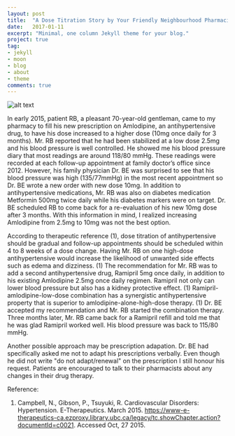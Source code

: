 ```yaml
---
layout: post
title:  "A Dose Titration Story by Your Friendly Neighbourhood Pharmacist"
date:   2017-01-11
excerpt: "Minimal, one column Jekyll theme for your blog."
project: true
tag:
- jekyll
- moon
- blog
- about
- theme
comments: true
---
```


![alt text](https://upload.wikimedia.org/wikipedia/commons/thumb/3/31/Woman_consults_with_pharmacist.jpg/1280px-Woman_consults_with_pharmacist.jpg "friendly pharmacist")

  In early 2015, patient RB, a pleasant 70-year-old gentleman, came to my pharmacy to fill his new prescription on Amlodipine, an antihypertensive drug, to have his dose increased to a higher dose (10mg once daily for 3 months).  Mr. RB reported that he had been stabilized at a low dose 2.5mg and his blood pressure is well controlled. He showed me his blood pressure diary that most readings are around 118/80 mmHg. These readings were recorded at each follow-up appointment at family doctor’s office since 2012. However, his family physician Dr. BE was surprised to see that his blood pressure was high (135/77mmHg) in the most recent appointment so Dr. BE wrote a new order with new dose 10mg.  In addition to antihypertensive medications, Mr. RB was also on diabetes medication Metformin 500mg twice daily while his diabetes markers were on target.  Dr. BE scheduled RB to come back for a re-evaluation of his new 10mg dose after 3 months.  With this information in mind, I realized increasing Amlodipine from 2.5mg to 10mg was not the best option.


  According to therapeutic reference (1), dose titration of antihypertensive should be gradual and follow-up appointments should be scheduled within 4 to 8 weeks of a dose change.  Having Mr. RB on one high-dose antihypertensive would increase the likelihood of unwanted side effects such as edema and dizziness. (1) The recommendation for Mr. RB was to add a second antihypertensive drug, Ramipril 5mg once daily, in addition to his existing Amlodipine 2.5mg once daily regimen.  Ramipril not only can lower blood pressure but also has a kidney protective effect. (1) Ramipril-amlodipine-low-dose combination has a synergistic antihypertensive property that is superior to amlodipine-alone-high-dose therapy. (1) Dr. BE accepted my recommendation and Mr. RB started the combination therapy. Three months later, Mr. RB came back for a Ramipril refill and told me that he was glad Ramipril worked well. His blood pressure was back to 115/80 mmHg.


  Another possible approach may be prescription adapation. Dr. BE had specifically asked me not to adapt his prescriptions verbally. Even though he did not write "do not adapt/renewal" on the prescription I still honour his request. Patients are encouraged to talk to their pharmacists about any changes in their drug therapy.

Reference:
1.    Campbell, N., Gibson, P., Tsuyuki, R. Cardiovascular Disorders: Hypertension. E-Therapeutics. March 2015. https://www-e-therapeutics-ca.ezproxy.library.ubc.ca/legacy/tc.showChapter.action?documentId=c0021. Accessed Oct, 27 2015.
